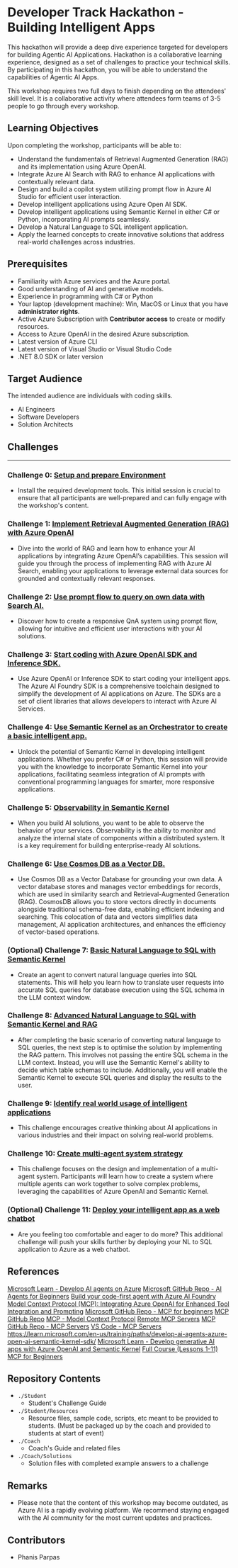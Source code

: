 # Developer Track Hackathon - Building Intelligent Apps

This hackathon will provide a deep dive experience targeted for developers for building Agentic AI Applications. Hackathon is a collaborative learning experience, designed as a set of challenges to practice your technical skills. By participating in this hackathon, you will be able to understand the capabilities of Agentic AI Apps.

This workshop requires two full days to finish depending on the attendees' skill level. It is a collaborative activity where attendees form teams of 3-5 people to go through every workshop.
  
## Learning Objectives
Upon completing the workshop, participants will be able to:
- Understand the fundamentals of Retrieval Augmented Generation (RAG) and its implementation using Azure OpenAI.
- Integrate Azure AI Search with RAG to enhance AI applications with contextually relevant data.
- Design and build a copilot system utilizing prompt flow in Azure AI Studio for efficient user interaction.
- Develop intelligent applications using Azure Open AI SDK.
- Develop intelligent applications using Semantic Kernel in either C# or Python, incorporating AI prompts seamlessly.
- Develop a Natural Language to SQL intelligent application.
- Apply the learned concepts to create innovative solutions that address real-world challenges across industries.
  
## Prerequisites
- Familiarity with Azure services and the Azure portal.
- Good understanding of AI and generative models.
- Experience in programming with C# or Python
- Your laptop (development machine): Win, MacOS or Linux that you have **administrator rights**.
- Active Azure Subscription with **Contributor access** to create or modify resources.
- Access to Azure OpenAI in the desired Azure subscription.
- Latest version of Azure CLI
- Latest version of Visual Studio or Visual Studio Code
- .NET 8.0 SDK or later version

## Target Audience
The intended audience are individuals with coding skills.
- AI Engineers
- Software Developers
- Solution Architects

## Challenges

---

### Challenge 0: **[Setup and prepare Environment](Student/Challenge-00.md)**

- Install the required development tools. This initial session is crucial to ensure that all participants are well-prepared and can fully engage with the workshop's content.

### Challenge 1: **[Implement Retrieval Augmented Generation (RAG) with Azure OpenAI](Student/Challenge-01.md)**

- Dive into the world of RAG and learn how to enhance your AI applications by integrating Azure OpenAI’s capabilities. This session will guide you through the process of implementing RAG with Azure AI Search, enabling your applications to leverage external data sources for grounded and contextually relevant responses.

### Challenge 2: **[Use prompt flow to query on own data with Search AI.](Student/Challenge-02.md)**

- Discover how to create a responsive QnA system using prompt flow, allowing for intuitive and efficient user interactions with your AI solutions.

### Challenge 3: **[Start coding with Azure OpenAI SDK and Inference SDK.](Student/Challenge-03.md)**

- Use Azure OpenAI or Inference SDK to start coding your intelligent apps. The Azure AI Foundry SDK is a comprehensive toolchain designed to simplify the development of AI applications on Azure. The SDKs are a set of client libraries that allows developers to interact with Azure AI Services.

### Challenge 4: **[Use Semantic Kernel as an Orchestrator to create a basic intelligent app.](Student/Challenge-04.md)**

- Unlock the potential of Semantic Kernel in developing intelligent applications. Whether you prefer C# or Python, this session will provide you with the knowledge to incorporate Semantic Kernel into your applications, facilitating seamless integration of AI prompts with conventional programming languages for smarter, more responsive applications.

### Challenge 5: **[Observability in Semantic Kernel](Student/Challenge-05.md)**

- When you build AI solutions, you want to be able to observe the behavior of your services. Observability is the ability to monitor and analyze the internal state of components within a distributed system. It is a key requirement for building enterprise-ready AI solutions.

### Challenge 6: **[Use Cosmos DB as a Vector DB.](Student/Challenge-06.md)**

- Use Cosmos DB as a Vector Database for grounding your own data. A vector database stores and manages vector embeddings for records, which are used in similarity search and Retrieval-Augmented Generation (RAG). CosmosDB allows you to store vectors directly in documents alongside traditional schema-free data, enabling efficient indexing and searching. This colocation of data and vectors simplifies data management, AI application architectures, and enhances the efficiency of vector-based operations.

### (Optional) Challenge 7: **[Basic Natural Language to SQL with Semantic Kernel](Student/Challenge-07.md)**

- Create an agent to convert natural language queries into SQL statements. This will help you learn how to translate user requests into accurate SQL queries for database execution using the SQL schema in the LLM context window.

### Challenge 8: **[Advanced Natural Language to SQL with Semantic Kernel and RAG](Student/Challenge-08.md)**

- After completing the basic scenario of converting natural language to SQL queries, the next step is to optimise the solution by implementing the RAG pattern. This involves not passing the entire SQL schema in the LLM context. Instead, you will use the Semantic Kernel's ability to decide which table schemas to include. Additionally, you will enable the Semantic Kernel to execute SQL queries and display the results to the user.

### Challenge 9: **[Identify real world usage of intelligent applications](Student/Challenge-09.md)**

- This challenge encourages creative thinking about AI applications in various industries and their impact on solving real-world problems.

### Challenge 10: **[Create multi-agent system strategy](Student/Challenge-10.md)**

- This challenge focuses on the design and implementation of a multi-agent system. Participants will learn how to create a system where multiple agents can work together to solve complex problems, leveraging the capabilities of Azure OpenAI and Semantic Kernel.

### (Optional) Challenge 11: **[Deploy your intelligent app as a web chatbot](Student/Challenge-11.md)**

- Are you feeling too comfortable and eager to do more? This additional challenge will push your skills further by deploying your NL to SQL application to Azure as a web chatbot.

## References
[Microsoft Learn - Develop AI agents on Azure](https://learn.microsoft.com/en-us/training/paths/develop-ai-agents-on-azure/)
[Microsoft GitHub Repo - AI Agents for Beginners](https://github.com/microsoft/ai-agents-for-beginners)
[Build your code-first agent with Azure AI Foundry](https://microsoft.github.io/build-your-first-agent-with-azure-ai-agent-service-workshop/lab-1-function_calling/)
[Model Context Protocol (MCP): Integrating Azure OpenAI for Enhanced Tool Integration and Prompting](https://techcommunity.microsoft.com/blog/azure-ai-services-blog/model-context-protocol-mcp-integrating-azure-openai-for-enhanced-tool-integratio/4393788)
[Microsoft GitHub Repo - MCP for beginners](https://github.com/microsoft/mcp-for-beginners)
[MCP GitHub Repo](https://github.com/modelcontextprotocol)
[MCP - Model Context Protocol](https://modelcontextprotocol.io/docs/getting-started/intro)
[Remote MCP Servers](https://mcpservers.org/remote-mcp-servers)
[MCP GitHub Repo - MCP Servers](https://github.com/modelcontextprotocol/servers)
[VS Code - MCP Servers](https://code.visualstudio.com/mcp)
https://learn.microsoft.com/en-us/training/paths/develop-ai-agents-azure-open-ai-semantic-kernel-sdk/
[Microsoft Learn - Develop generative AI apps with Azure OpenAI and Semantic Kernel](https://learn.microsoft.com/en-us/training/paths/develop-ai-agents-azure-open-ai-semantic-kernel-sdk/)
[Full Course (Lessons 1-11) MCP for Beginners](https://www.youtube.com/watch?v=VfZlglOWWZw)


## Repository Contents

- `./Student`
  - Student's Challenge Guide
- `./Student/Resources`
  - Resource files, sample code, scripts, etc meant to be provided to students. (Must be packaged up by the coach and provided to students at start of event)
- `./Coach`
  - Coach's Guide and related files
- `./Coach/Solutions`
  - Solution files with completed example answers to a challenge

## Remarks
- Please note that the content of this workshop may become outdated, as Azure AI is a rapidly evolving platform. We recommend staying engaged with the AI community for the most current updates and practices.
    
## Contributors
- Phanis Parpas
